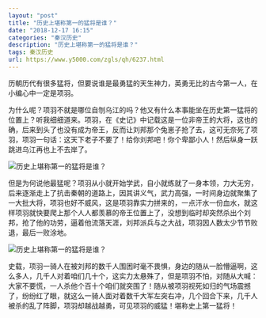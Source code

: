 ```yaml
---
layout: "post"
title: "历史上堪称第一的猛将是谁？"
date: "2018-12-17 16:15"
categories: "秦汉历史"
description: "历史上堪称第一的猛将是谁？"
tags: 秦汉历史
url: https://www.y5000.com/zgls/qh/6237.html
---
```






历朝历代有很多猛将，但要说谁是最勇猛的天生神力，英勇无比的古今第一人，在小编心中一定是项羽。

为什么呢？项羽不就是哪位自刎乌江的吗？他又有什么本事能坐在历史第一猛将的位置上？听我细细道来。项羽，在《史记》中记载这是一位非帝王的大将，这也的确，后来到头了也没有成为帝王，反而让刘邦那个兔崽子抢了去，这可无奈死了项羽，项羽一句话：这天下老子不要了！给你刘邦吧！你个卑鄙小人！然后纵身一跃跳进乌江再也上不去岸了。

![历史上堪称第一的猛将是谁？](/uploads/allimg/161130/6-1611301I252151.JPG)

但是为何说他最猛呢？项羽从小就开始学武，自小就练就了一身本领，力大无穷，后来逐渐走上了抗击秦朝的道路上，因其讲义气，武力高强，一时间身边就聚集了一大批大将，项羽也好不威风，这是项羽靠实力拼来的，一点汗水一份血水，就这样项羽就快要爬上那个人人都羡慕的帝王位置上了，没想到临时却突然杀出个刘邦，抢了他的功劳，逼着他流落天涯，刘邦派兵与之大战，项羽因人数太少节节败退，最后一败涂地。

![历史上堪称第一的猛将是谁？](/uploads/allimg/161130/6-1611301I303I0.JPG)

史载，项羽一骑人在被刘邦的数千人围困时毫不畏惧，身边的随从一脸懵逼啊，这么多人，几千人对着咱们几十个，这实力太悬殊了，但是项羽不怕，对随从大喊：大家不要慌，一人杀他个百十个咱们就突围了！随从被项羽视死如归的气场震撼了，纷纷红了眼，就这么一骑人面对着数千大军左突右冲，几个回合下来，几千人被杀的乱了阵脚，项羽却越战越勇，可见项羽的威猛！堪称史上第一猛将！
